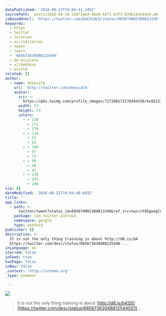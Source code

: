 ```yaml
---
datePublished: '2016-08-22T19:04:41.345Z'
sourcePath: _posts/2016-04-26-2d472ae9-d6a8-4e71-b3f3-834b1b1644eb.md
isBasedOnUrl: 'https://twitter.com/DeESCAL8/status/665674902389813248'
keywords:
  - https
  - twitter
  - location
  - accreditation
  - tweet
  - learn
  - '665673630488125440'
  - de-escalate
  - xj7dekhuxu
  - escal8
related: []
author:
  - name: deescal8
    url: 'http://twitter.com/deescal8'
    avatar:
      src: >-
        https://pbs.twimg.com/profile_images/717286172276494336/kvQS12Jf_bigger.jpg
      width: 73
      height: 73
      colors:
        - - 170
          - 171
          - 179
        - - 134
          - 51
          - 55
        - - 186
          - 67
          - 72
        - - 99
          - 38
          - 41
        - - 239
          - 243
          - 246
via: {}
dateModified: '2016-08-22T19:04:40.693Z'
title: ''
app_links:
  - path: >-
      twitter/tweet?status_id=665674902389813248&ref_src=twsrc%5Egoogle%7Ctwcamp%5Eandroidseo%7Ctwgr%5Estatus%7Ctwterm%5E665674902389813248
    package: com.twitter.android
    namespace: google
    type: android
publisher: {}
description: >-
  It is not the only thing training is about http://d8.is/b4
  https://twitter.com/desc/status/665673630488125440 ...
inLanguage: en
starred: false
inFeed: true
hasPage: false
inNav: false
_context: 'http://schema.org'
_type: Comment

---
```

![](https://the-grid-user-content.s3-us-west-2.amazonaws.com/882c144a-3174-48e4-bb2a-a00ffda787bf.jpg)

> It is not the only thing training is about [http://d8.is/b4][0][https://twitter.com/desc/status/665673630488125440][1] ...



[0]: http://d8.is/b4
[1]: https://twitter.com/desc/status/665673630488125440